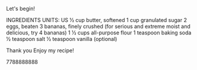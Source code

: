 Let's begin!

INGREDIENTS
UNITS: US
1⁄2 cup butter, softened
1 cup granulated sugar
2 eggs, beaten
3 bananas, finely crushed (for serious and extreme moist and delicious, try 4 bananas)
1 1⁄2 cups all-purpose flour
1 teaspoon baking soda
1⁄2 teaspoon salt
1⁄2 teaspoon vanilla (optional)

Thank you
Enjoy my recipe!

7788888888